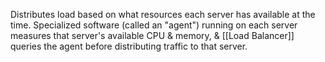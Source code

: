 Distributes load based on what resources each server has available at the time. Specialized software (called an "agent") running on each server measures that server's available CPU & memory, & [[Load Balancer]] queries the agent before distributing traffic to that server.